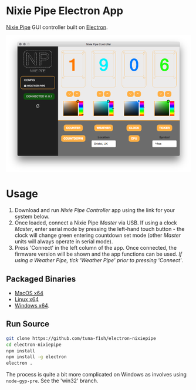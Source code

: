 # Nixie Pipe Electron App

[Nixie Pipe](http://www.nixiepipe.com) GUI controller built on [Electron](http://electron.atom.io/).

![Screenshot](/app/img/screenshot.png)

# Usage

1. Download and run _Nixie Pipe Controller_ app using the link for your system below. 
2. Once loaded, connect a Nixie Pipe _Master_ via USB. If using a clock _Master_, enter serial mode by pressing the left-hand touch button - the clock will change green entering countdown set mode (other _Master_ units will always operate in serial mode). 
3. Press 'Connect' in the left column of the app. Once connected, the firmware version will be shown and the app functions can be used. _If using a Weather Pipe, tick 'Weather Pipe' prior to pressing 'Connect'_.

## Packaged Binaries

* [MacOS x64](https://github.com/tuna-f1sh/electron-nixiepipe/releases/download/1.1.1/Nixie.Pipe.Controller-darwin-x64.zip)
* [Linux x64](https://github.com/tuna-f1sh/electron-nixiepipe/releases/download/1.1.1/Nixie.Pipe.Controller-linux-x64.zip)
* [Windows x64](https://github.com/tuna-f1sh/electron-nixiepipe/releases/download/1.1.1/NPController-win32.zip).

## Run Source

```bash
git clone https://github.com/tuna-f1sh/electron-nixiepipe
cd electron-nixiepipe
npm install
npm install -g electron
electron .
```

The process is quite a bit more complicated on Windows as involves using `node-gyp-pre`. See the 'win32' branch.
